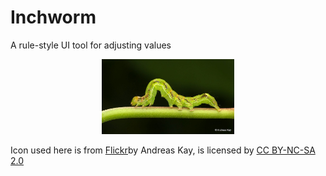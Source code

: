 # Inchworm
A rule-style UI tool for adjusting values

<p align="center">
    <img src="logo.jpg" height="120" max-width="90%" alt="Inchworm" />
</p>

<div>Icon used here is from <a href="https://www.flickr.com/photos/andreaskay/47331947062" title="Flickr">Flickr</a>by Andreas Kay, is licensed by <a href="https://creativecommons.org/licenses/by-nc-sa/2.0/" title="Attribution-NonCommercial-ShareAlike 2.0 Generic" target="_blank">CC BY-NC-SA 2.0</a></div>
